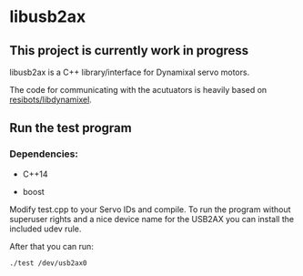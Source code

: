 # libusb2ax

## This project is currently work in progress

libusb2ax is a C++ library/interface for Dynamixal servo motors.

The code for communicating with the acutuators is heavily based on [resibots/libdynamixel](https://github.com/resibots/libdynamixel).

## Run the test program

### Dependencies:

* C++14
+ boost

Modify test.cpp to your Servo IDs and compile. To run the program without superuser rights and a
nice device name for the USB2AX you can install the included udev rule.

After that you can run:

    ./test /dev/usb2ax0